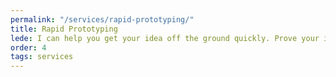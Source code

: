 ```yaml
---
permalink: "/services/rapid-prototyping/"
title: Rapid Prototyping
lede: I can help you get your idea off the ground quickly. Prove your idea to the world, your shareholders, your audience, or just yourself.
order: 4
tags: services
---
```

